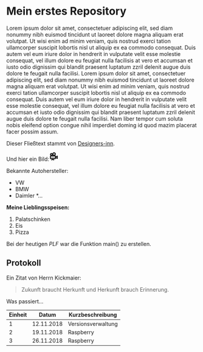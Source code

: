 # Mein erstes Repository     

Lorem ipsum dolor sit amet, consectetuer adipiscing elit, sed diam nonummy nibh euismod tincidunt ut laoreet dolore magna aliquam erat volutpat. Ut wisi enim ad minim veniam, quis nostrud exerci tation ullamcorper suscipit lobortis nisl ut aliquip ex ea commodo consequat. Duis autem vel eum iriure dolor in hendrerit in vulputate velit esse molestie consequat, vel illum dolore eu feugiat nulla facilisis at vero et accumsan et iusto odio dignissim qui blandit praesent luptatum zzril delenit augue duis dolore te feugait nulla facilisi. Lorem ipsum dolor sit amet, consectetuer adipiscing elit, sed diam nonummy nibh euismod tincidunt ut laoreet dolore magna aliquam erat volutpat. Ut wisi enim ad minim veniam, quis nostrud exerci tation ullamcorper suscipit lobortis nisl ut aliquip ex ea commodo consequat. Duis autem vel eum iriure dolor in hendrerit in vulputate velit esse molestie consequat, vel illum dolore eu feugiat nulla facilisis at vero et accumsan et iusto odio dignissim qui blandit praesent luptatum zzril delenit augue duis dolore te feugait nulla facilisi. Nam liber tempor cum soluta nobis eleifend option congue nihil imperdiet doming id quod mazim placerat facer possim assum.

Dieser Fließtext stammt von [Designers-inn](https://designers-inn.de/blindtexte/).

Und hier ein Bild:![Bild](icons8-movie-projector-24.png)

Bekannte Autohersteller:

* VW
* BMW
* Daimler
*...

**Meine Lieblingsspeisen:**

1. Palatschinken
1. Eis
1. Pizza

Bei der heutigen *PLF* war die Funktion main() zu erstellen. 

## Protokoll

Ein Zitat von Herrn Kickmaier:

> Zukunft braucht Herkunft und Herkunft brauch Erinnerung.

Was passiert...

Einheit | Datum | Kurzbeschreibung
-------|--------|-----------
1 | 12.11.2018 | Versionsverwaltung
2 | 19.11.2018 | Raspberry
3 | 26.11.2018 | Raspberry
